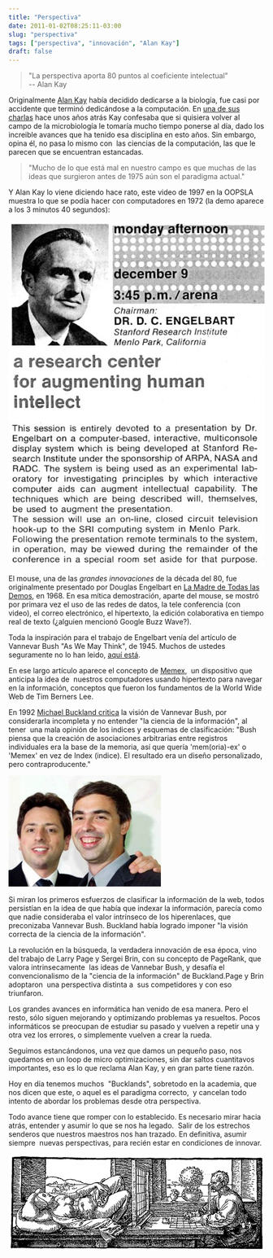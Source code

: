 ```yaml
---
title: "Perspectiva"
date: 2011-01-02T08:25:11-03:00
slug: "perspectiva"
tags: ["perspectiva", "innovación", "Alan Kay"]
draft: false
---
```


> "La perspectiva aporta 80 puntos al coeficiente intelectual"\
> -- Alan Kay

Originalmente [Alan Kay](/blog/2010/05/alan-kay.html)
había decidido dedicarse a la biología, fue casi por accidente que
terminó dedicándose a la computación. En [una de sus
charlas](http://www.windley.com/archives/2006/02/alan_kay_is_com.shtml)
hace unos años atrás Kay confesaba que si quisiera volver al campo de la
microbiología le tomaría mucho tiempo ponerse al día, dado los increible
avances que ha tenido esa disciplina en esto años. Sin embargo, opina
él, no pasa lo mismo con  las ciencias de la computación, las que le
parecen que se encuentran estancadas.

> "Mucho de lo que está mal en nuestro campo es que muchas de las ideas
> que surgieron antes de 1975 aún son el paradigma actual."

Y Alan Kay lo viene diciendo hace rato, este video de 1997 en la OOPSLA
muestra lo que se podía hacer con computadores en 1972 (la demo aparece
a los 3 minutos 40 segundos):

![](dce1968conferenceannouncement.jpg)

El mouse, una de las *grandes innovaciones* de la década del 80, fue
originalmente presentado por Douglas Engelbart en [La Madre de Todas las
Demos](http://www.dougengelbart.org/firsts/dougs-1968-demo.html), en
1968. En esa mítica demostración, aparte del mouse, se mostró por
primara vez el uso de las redes de datos, la tele conferencia (con
video), el correo electrónico, el hipertexto, la edición colaborativa en
tiempo real de texto (¿alguien mencionó Google Buzz Wave?).

Toda la inspiración para el trabajo de Engelbart venía del artículo de
Vannevar Bush "As We May Think", de 1945. Muchos de ustedes
seguramente no lo han leido, [aquí
está](http://www.theatlantic.com/magazine/archive/1945/07/as-we-may-think/3881/).

En ese largo artículo aparece el concepto de
[Memex](http://en.wikipedia.org/wiki/Memex),  un dispositivo que
anticipa la idea de  nuestros computadores usando hipertexto para
navegar en la información, conceptos que fueron los fundamentos de la
World Wide Web de Tim Berners Lee.

En 1992 [Michael Buckland
critica](http://people.ischool.berkeley.edu/~buckland/goldbush.html) la
visión de Vannevar Bush, por considerarla incompleta y no entender "la
ciencia de la información", al tener  una mala opinión de los indices y
esquemas de clasificación: "Bush piensa que la creación de asociaciones
arbitrarias entre registros individuales era la base de la memoria, así
que quería \'mem(oria)-ex\' o \'Memex\' en vez de Index (indice). El
resultado era un diseño personalizado, pero contraproducente."

![](sergey-brin-larry-page-300x218.jpg)

Si miran los primeros esfuerzos de clasificar la información de la web,
todos persistían en la idea de que había que indexar la información,
parecía como que nadie consideraba el valor intrínseco de los
hiperenlaces, que preconizaba Vannevar Bush. Buckland había logrado
imponer "la visión correcta de la ciencia de la información".

La revolución en la búsqueda, la verdadera innovación de esa época, vino
del trabajo de Larry Page y Sergei Brin, con su concepto de PageRank,
que valora intrinsecamente  las ideas de Vannebar Bush, y desafía el
convencionalismo de la "ciencia de la información" de Buckland.Page y
Brin adoptaron  una perspectiva distinta a  sus competidores y con eso
triunfaron.

Los grandes avances en informática han venido de esa manera. Pero el
resto, sólo siguen mejorando y optimizando problemas ya resueltos. Pocos
informáticos se preocupan de estudiar su pasado y vuelven a repetir una
y otra vez los errores, o simplemente vuelven a crear la rueda.

Seguimos estancándonos, una vez que damos un pequeño paso, nos quedamos
en un loop de micro optimizaciones, sin dar saltos cuantitavos
importantes, eso es lo que reclama Alan Kay, y en gran parte tiene
razón.

Hoy en día tenemos muchos  "Bucklands", sobretodo en la academia, que
nos dicen que este, o aquel es el paradigma correcto,  y cancelan todo
intento de abordar los problemas desde otra perspectiva.

Todo avance tiene que romper con lo establecido. Es necesario mirar
hacia atrás, entender y asumir lo que se nos ha legado.  Salir de los
estrechos senderos que nuestros maestros nos han trazado. En definitiva,
asumir siempre  nuevas perspectivas, para recién estar en condiciones de
innovar.

![](durero-perspectiva.gif)
